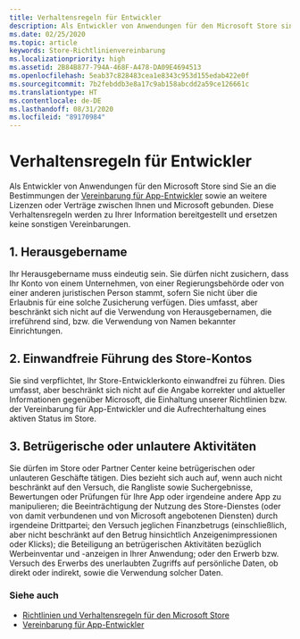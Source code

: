 ```yaml
---
title: Verhaltensregeln für Entwickler
description: Als Entwickler von Anwendungen für den Microsoft Store sind Sie an die Bestimmungen der Vereinbarung für App-Entwickler sowie an weitere Lizenzen oder Verträge zwischen Ihnen und Microsoft gebunden.
ms.date: 02/25/2020
ms.topic: article
keywords: Store-Richtlinienvereinbarung
ms.localizationpriority: high
ms.assetid: 2B84B877-794A-468F-A478-DA09E4694513
ms.openlocfilehash: 5eab37c828483cea1e8343c953d155edab422e0f
ms.sourcegitcommit: 7b2febddb3e8a17c9ab158abcdd2a59ce126661c
ms.translationtype: HT
ms.contentlocale: de-DE
ms.lasthandoff: 08/31/2020
ms.locfileid: "89170984"
---
```

# <a name="developer-code-of-conduct"></a>Verhaltensregeln für Entwickler

Als Entwickler von Anwendungen für den Microsoft Store sind Sie an die Bestimmungen der [Vereinbarung für App-Entwickler](/legal/windows/agreements/app-developer-agreement) sowie an weitere Lizenzen oder Verträge zwischen Ihnen und Microsoft gebunden. Diese Verhaltensregeln werden zu Ihrer Information bereitgestellt und ersetzen keine sonstigen Vereinbarungen.


## <a name="1-publisher-name"></a>1. Herausgebername

Ihr Herausgebername muss eindeutig sein. Sie dürfen nicht zusichern, dass Ihr Konto von einem Unternehmen, von einer Regierungsbehörde oder von einer anderen juristischen Person stammt, sofern Sie nicht über die Erlaubnis für eine solche Zusicherung verfügen. Dies umfasst, aber beschränkt sich nicht auf die Verwendung von Herausgebernamen, die irreführend sind, bzw. die Verwendung von Namen bekannter Einrichtungen.


## <a name="2-store-account-in-good-standing"></a>2. Einwandfreie Führung des Store-Kontos

Sie sind verpflichtet, Ihr Store-Entwicklerkonto einwandfrei zu führen. Dies umfasst, aber beschränkt sich nicht auf die Angabe korrekter und aktueller Informationen gegenüber Microsoft, die Einhaltung unserer Richtlinien bzw. der Vereinbarung für App-Entwickler und die Aufrechterhaltung eines aktiven Status im Store.


## <a name="3-fraudulent-or-dishonest-activities"></a>3. Betrügerische oder unlautere Aktivitäten

Sie dürfen im Store oder Partner Center keine betrügerischen oder unlauteren Geschäfte tätigen. Dies bezieht sich auch auf, wenn auch nicht beschränkt auf den Versuch, die Rangliste sowie Suchergebnisse, Bewertungen oder Prüfungen für Ihre App oder irgendeine andere App zu manipulieren; die Beeinträchtigung der Nutzung des Store-Dienstes (oder von damit verbundenen und von Microsoft angebotenen Diensten) durch irgendeine Drittpartei; den Versuch jeglichen Finanzbetrugs (einschließlich, aber nicht beschränkt auf den Betrug hinsichtlich Anzeigenimpressionen oder Klicks); die Beteiligung an betrügerischen Aktivitäten bezüglich Werbeinventar und -anzeigen in Ihrer Anwendung; oder den Erwerb bzw. Versuch des Erwerbs des unerlaubten Zugriffs auf persönliche Daten, ob direkt oder indirekt, sowie die Verwendung solcher Daten.


### <a name="see-also"></a>Siehe auch

- [Richtlinien und Verhaltensregeln für den Microsoft Store](store-policies-and-code-of-conduct.md)
- [Vereinbarung für App-Entwickler](/legal/windows/agreements/app-developer-agreement)